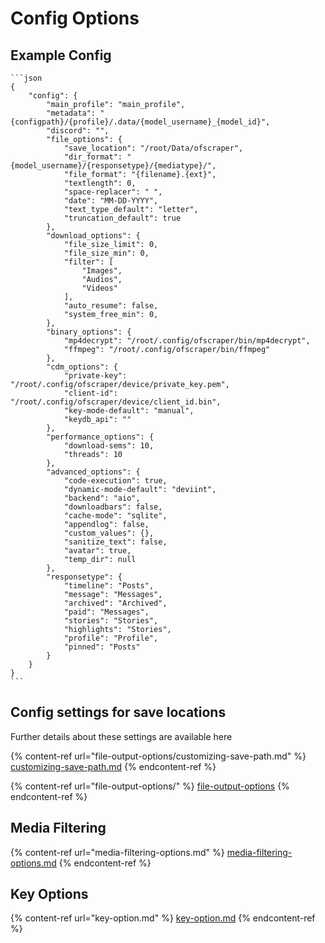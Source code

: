 # Config Options

## Example Config

````
```json
{
    "config": {
        "main_profile": "main_profile",
        "metadata": "{configpath}/{profile}/.data/{model_username}_{model_id}",
        "discord": "",
        "file_options": {
            "save_location": "/root/Data/ofscraper",
            "dir_format": "{model_username}/{responsetype}/{mediatype}/",
            "file_format": "{filename}.{ext}",
            "textlength": 0,
            "space-replacer": " ",
            "date": "MM-DD-YYYY",
            "text_type_default": "letter",
            "truncation_default": true
        },
        "download_options": {
            "file_size_limit": 0,
            "file_size_min": 0,
            "filter": [
                "Images",
                "Audios",
                "Videos"
            ],
            "auto_resume": false,
            "system_free_min": 0,
        },
        "binary_options": {
            "mp4decrypt": "/root/.config/ofscraper/bin/mp4decrypt",
            "ffmpeg": "/root/.config/ofscraper/bin/ffmpeg"
        },
        "cdm_options": {
            "private-key": "/root/.config/ofscraper/device/private_key.pem",
            "client-id": "/root/.config/ofscraper/device/client_id.bin",
            "key-mode-default": "manual",
            "keydb_api": ""
        },
        "performance_options": {
            "download-sems": 10,
            "threads": 10
        },
        "advanced_options": {
            "code-execution": true,
            "dynamic-mode-default": "deviint",
            "backend": "aio",
            "downloadbars": false,
            "cache-mode": "sqlite",
            "appendlog": false,
            "custom_values": {},
            "sanitize_text": false,
            "avatar": true,
            "temp_dir": null
        },
        "responsetype": {
            "timeline": "Posts",
            "message": "Messages",
            "archived": "Archived",
            "paid": "Messages",
            "stories": "Stories",
            "highlights": "Stories",
            "profile": "Profile",
            "pinned": "Posts"
        }
    }
}
```
````

###



## Config settings for save locations

Further details about these settings are available here

{% content-ref url="file-output-options/customizing-save-path.md" %}
[customizing-save-path.md](file-output-options/customizing-save-path.md)
{% endcontent-ref %}



{% content-ref url="file-output-options/" %}
[file-output-options](file-output-options/)
{% endcontent-ref %}

## Media Filtering



{% content-ref url="media-filtering-options.md" %}
[media-filtering-options.md](media-filtering-options.md)
{% endcontent-ref %}

## Key Options

{% content-ref url="key-option.md" %}
[key-option.md](key-option.md)
{% endcontent-ref %}
